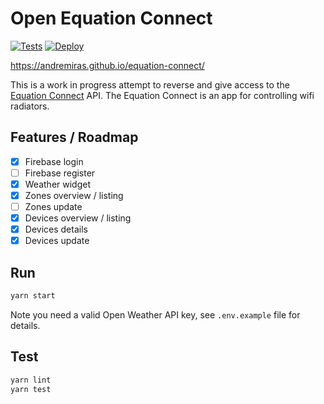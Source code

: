 # Open Equation Connect

[![Tests](https://github.com/AndreMiras/equation-connect/workflows/Tests/badge.svg?branch=develop)](https://github.com/AndreMiras/equation-connect/actions?query=workflow%3ATests)
[![Deploy](https://github.com/AndreMiras/equation-connect/workflows/Deploy/badge.svg?branch=develop)](https://github.com/AndreMiras/equation-connect/actions?query=workflow%3ADeploy)


<https://andremiras.github.io/equation-connect/>

This is a work in progress attempt to reverse and give access to the
[Equation Connect](https://play.google.com/store/apps/details?id=com.equation.connect) API.
The Equation Connect is an app for controlling wifi radiators.

## Features / Roadmap
- [x] Firebase login
- [ ] Firebase register
- [x] Weather widget
- [x] Zones overview / listing
- [ ] Zones update
- [x] Devices overview / listing
- [x] Devices details
- [x] Devices update

## Run
```sh
yarn start
```
Note you need a valid Open Weather API key, see `.env.example` file for details.

## Test
```sh
yarn lint
yarn test
```
